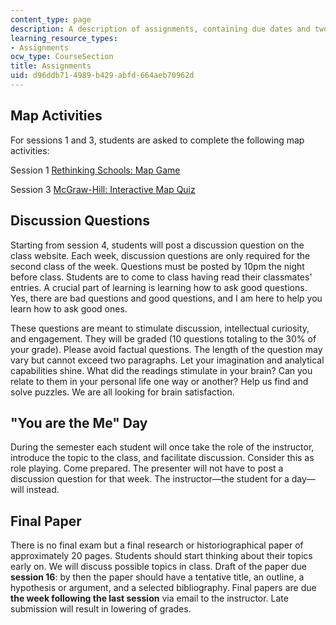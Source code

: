```yaml
---
content_type: page
description: A description of assignments, containing due dates and two online quizes.
learning_resource_types:
- Assignments
ocw_type: CourseSection
title: Assignments
uid: d96ddb71-4989-b429-abfd-664aeb70962d
---
```


Map Activities
--------------

For sessions 1 and 3, students are asked to complete the following map activities:

Session 1 [Rethinking Schools: Map Game](http://www.rethinkingschools.org/just_fun/games/mapgame.html)

Session 3 [McGraw-Hill: Interactive Map Quiz](http://highered.mheducation.com/sites/0073406937/student_view0/chapter28/interactive_map_quiz.html)

Discussion Questions
--------------------

Starting from session 4, students will post a discussion question on the class website. Each week, discussion questions are only required for the second class of the week. Questions must be posted by 10pm the night before class. Students are to come to class having read their classmates' entries. A crucial part of learning is learning how to ask good questions. Yes, there are bad questions and good questions, and I am here to help you learn how to ask good ones.

These questions are meant to stimulate discussion, intellectual curiosity, and engagement. They will be graded (10 questions totaling to the 30% of your grade). Please avoid factual questions. The length of the question may vary but cannot exceed two paragraphs. Let your imagination and analytical capabilities shine. What did the readings stimulate in your brain? Can you relate to them in your personal life one way or another? Help us find and solve puzzles. We are all looking for brain satisfaction.

"You are the Me" Day
--------------------

During the semester each student will once take the role of the instructor, introduce the topic to the class, and facilitate discussion. Consider this as role playing. Come prepared. The presenter will not have to post a discussion question for that week. The instructor—the student for a day—will instead.

Final Paper
-----------

There is no final exam but a final research or historiographical paper of approximately 20 pages. Students should start thinking about their topics early on. We will discuss possible topics in class. Draft of the paper due **session 16**: by then the paper should have a tentative title, an outline, a hypothesis or argument, and a selected bibliography. Final papers are due **the week following the last session** via email to the instructor. Late submission will result in lowering of grades.